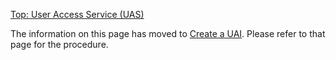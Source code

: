 [Top: User Access Service (UAS)](User_Access_Service_UAS.md)

The information on this page has moved to [Create a UAI](Create_a_UAI.md).  Please refer to that page for the procedure.
